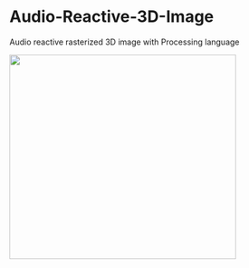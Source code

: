 # Audio-Reactive-3D-Image

Audio reactive rasterized 3D image with Processing language

<img src="https://tva1.sinaimg.cn/large/008i3skNgy1gzdp2igdvfg30m80k1u15.gif" width="400" height="360" />
